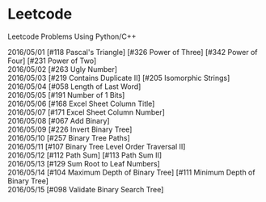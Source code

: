 # Leetcode
Leetcode Problems Using Python/C++

2016/05/01 [#118 Pascal's Triangle] [#326 Power of Three] [#342 Power of Four] [#231 Power of Two] <br/>
2016/05/02 [#263 Ugly Number] <br/>
2016/05/03 [#219 Contains Duplicate II] [#205 Isomorphic Strings]<br/>
2016/05/04 [#058 Length of Last Word]<br/>
2016/05/05 [#191 Number of 1 Bits]<br/>
2016/05/06 [#168 Excel Sheet Column Title]<br/>
2016/05/07 [#171 Excel Sheet Column Number]<br/>
2016/05/08 [#067 Add Binary]<br/>
2016/05/09 [#226 Invert Binary Tree]<br/>
2016/05/10 [#257 Binary Tree Paths]<br/>
2016/05/11 [#107 Binary Tree Level Order Traversal II]<br/>
2016/05/12 [#112 Path Sum] [#113 Path Sum II]<br/>
2016/05/13 [#129 Sum Root to Leaf Numbers]<br/>
2016/05/14 [#104 Maximum Depth of Binary Tree] [#111 Minimum Depth of Binary Tree]<br/>
2016/05/15 [#098 Validate Binary Search Tree]<br/>
